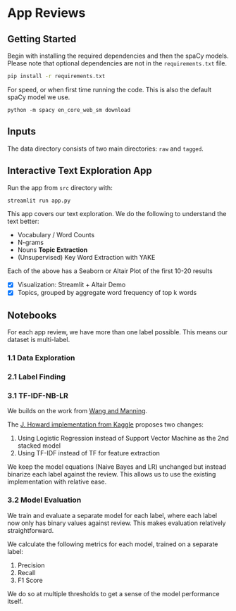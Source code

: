 # App Reviews

## Getting Started
Begin with installing the required dependencies and then the spaCy models. 
Please note that optional dependencies are not in the `requirements.txt` file.

```bash
pip install -r requirements.txt
```

For speed, or when first time running the code. This is also the default spaCy model we use. 
```
python -m spacy en_core_web_sm download 
```

## Inputs
The data directory consists of two main directories: `raw` and `tagged`. 

## Interactive Text Exploration App

Run the app from `src` directory with:
```bash
streamlit run app.py
```

This app covers our text exploration. We do the following to understand the text better:

- Vocabulary / Word Counts 
- N-grams
- Nouns
**Topic Extraction**
- (Unsupervised) Key Word Extraction with YAKE

Each of the above has a Seaborn or Altair Plot of the first 10-20 results
- [x] Visualization: Streamlit + Altair Demo
- [x] Topics, grouped by aggregate word frequency of top k words

## Notebooks

For each app review, we have more than one label possible. This means our dataset is multi-label.

### 1.1 Data Exploration

### 2.1 Label Finding

### 3.1 TF-IDF-NB-LR

We builds on the work from [Wang and Manning](https://nlp.stanford.edu/pubs/sidaw12_simple_sentiment.pdf).

The [J. Howard implementation from Kaggle](https://www.kaggle.com/jhoward/nb-svm-strong-linear-baseline) proposes two changes: 
1. Using Logistic Regression instead of Support Vector Machine as the 2nd stacked model
2. Using TF-IDF instead of TF for feature extraction

We keep the model equations (Naive Bayes and LR) unchanged but instead binarize each label against the review. This allows us to use the existing implementation with relative ease.

### 3.2 Model Evaluation

We train and evaluate a separate model for each label, where each label now only has binary values against review. This makes evaluation relatively straightforward.

We calculate the following metrics for each model, trained on a separate label:
1. Precision
2. Recall
3. F1 Score

We do so at multiple thresholds to get a sense of the model performance itself.